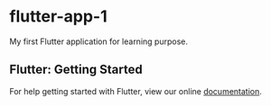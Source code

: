 # flutter-app-1

My first Flutter application for learning purpose.

## Flutter: Getting Started

For help getting started with Flutter, view our online
[documentation](https://flutter.io/).
